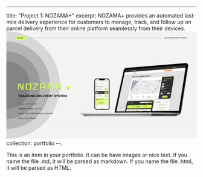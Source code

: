 ---
title: "Project 1: NOZAMA+"
excerpt: NOZAMA+ provides an automated last-mile delivery experience for customers to manage, track, and follow up on parcel delivery from their online platform seamlessly from their devices.<br/><img src='/images/28.png'>
collection: portfolio
--.

This is an item in your portfolio. It can be have images or nice text. If you name the file .md, it will be parsed as markdown. If you name the file .html, it will be parsed as HTML. 
